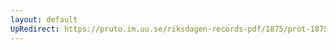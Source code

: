 ```yaml
---
layout: default
UpRedirect: https://pruto.im.uu.se/riksdagen-records-pdf/1875/prot-1875--fk--033/prot-1875--fk--033_003.pdf
---
```

